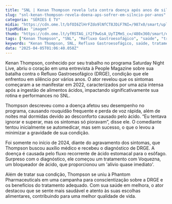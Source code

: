 ```yaml
---
title: "SNL | Kenan Thompson revela luta contra doença após anos de silêncio"
slug: "snl-kenan-thompson-revela-doena-aps-sofrer-em-silncio-por-anos"
categoria: "SÉRIES E TV"
midia: "https://cdn.ome.lt/bfOI6ZlHrFZdo9lNfCT8JDiF7NI=/987x0/smart/uploads/conteudo/fotos/Design_sem_nome_-_2025-04-04T214443.921.png"
tipoMidia: "imagem"
thumb: "https://cdn.ome.lt/yfRSTAG_iY2f9wGsA_UyTIMmS_c=/480x360/smart/extras/conteudos/Design_sem_nome_-_2025-04-04T214443.921.png"
tags: ["Kenan Thompson", "SNL", "Refluxo Gastroesofágico", "saúde", "tratamento de DRGE", "Voquezna", "conscientização sobre saúde", "Phantom Pharmaceuticals"]
keywords: "Kenan Thompson, SNL, Refluxo Gastroesofágico, saúde, tratamento de DRGE, Voquezna, conscientização sobre saúde, Phantom Pharmaceuticals"
data: "2025-04-05T01:06:40.058Z"
---
```


Kenan Thompson, conhecido por seu trabalho no programa Saturday Night Live, abriu o coração em uma entrevista à People Magazine sobre sua batalha contra o Refluxo Gastroesofágico (DRGE), condição que ele enfrentou em silêncio por vários anos. O ator revelou que os sintomas começaram a se manifestar em 2022, caracterizados por uma azia intensa após a ingestão de alimentos ácidos, impactando significativamente sua rotina e performances no SNL.

Thompson descreveu como a doença afetou seu desempenho no programa, causando rouquidão frequente e perda de voz rápida, além de noites mal dormidas devido ao desconforto causado pelo ácido. “Eu tentava ignorar e superar, mas os sintomas só pioravam”, disse ele. O comediante tentou inicialmente se automedicar, mas sem sucesso, o que o levou a minimizar a gravidade de sua condição.

Foi somente no início de 2024, diante do agravamento dos sintomas, que Thompson buscou auxílio médico e recebeu o diagnóstico de DRGE. A doença é causada pelo fluxo recorrente de ácido estomacal para o esôfago. Surpreso com o diagnóstico, ele começou um tratamento com Voquezna, um bloqueador de ácido, que proporcionou um 'alívio quase imediato'.

Além de tratar sua condição, Thompson se uniu à Phantom Pharmaceuticals em uma campanha para conscientização sobre a DRGE e os benefícios do tratamento adequado. Com sua saúde em melhora, o ator destacou que se sente mais saudável e atento às suas escolhas alimentares, contribuindo para uma melhor qualidade de vida.